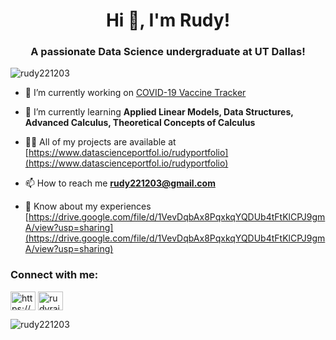 <h1 align="center">Hi 👋, I'm Rudy!</h1>
<h3 align="center">A passionate Data Science undergraduate at UT Dallas!</h3>

<p align="left"> <img src="https://komarev.com/ghpvc/?username=rudy221203&label=Profile%20views&color=0e75b6&style=flat" alt="rudy221203" /> </p>

- 🔭 I’m currently working on [COVID-19 Vaccine Tracker](https://public.tableau.com/views/COVID-19Tracker-Rudy/GlobalVaccineTracker?:language=en-US&:display_count=n&:origin=viz_share_link)

- 🌱 I’m currently learning **Applied Linear Models, Data Structures, Advanced Calculus, Theoretical Concepts of Calculus**

- 👨‍💻 All of my projects are available at [https://www.datascienceportfol.io/rudyportfolio](https://www.datascienceportfol.io/rudyportfolio)

- 📫 How to reach me **rudy221203@gmail.com**

- 📄 Know about my experiences [https://drive.google.com/file/d/1VevDqbAx8PqxkqYQDUb4tFtKlCPJ9gmA/view?usp=sharing](https://drive.google.com/file/d/1VevDqbAx8PqxkqYQDUb4tFtKlCPJ9gmA/view?usp=sharing)

<h3 align="left">Connect with me:</h3>
<p align="left">
<a href="https://linkedin.com/in/https://www.linkedin.com/in/rudyrajput/" target="blank"><img align="center" src="https://raw.githubusercontent.com/rahuldkjain/github-profile-readme-generator/master/src/images/icons/Social/linked-in-alt.svg" alt="https://www.linkedin.com/in/rudyrajput/" height="30" width="40" /></a>
<a href="https://instagram.com/rudyrajput22" target="blank"><img align="center" src="https://raw.githubusercontent.com/rahuldkjain/github-profile-readme-generator/master/src/images/icons/Social/instagram.svg" alt="rudyrajput22" height="30" width="40" /></a>
</p>

<p><img align="center" src="https://github-readme-stats.vercel.app/api/top-langs?username=rudy221203&show_icons=true&locale=en&layout=compact" alt="rudy221203" /></p>
